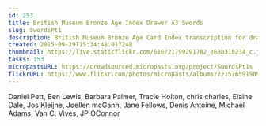 ```yaml
---
id: 253
title: British Museum Bronze Age Index Drawer A3 Swords
slug: SwordsPt1
description: British Museum Bronze Age Card Index transcription for drawer A3
created: 2015-09-29T15:34:48.017248
thumbnail: https://live.staticflickr.com/616/21799291782_e68b31b234_c.jpg
tasks: 153
micropastsURL: https://crowdsourced.micropasts.org/project/SwordsPt1s
flickrURL: https://www.flickr.com/photos/micropasts/albums/72157659190920586
---
```

Daniel Pett, Ben Lewis, Barbara Palmer, Tracie Holton, chris charles, Elaine Dale, Jos Kleijne, Joellen mcGann, Jane Fellows, Denis Antoine, Michael Adams, Van C. Vives, JP OConnor
